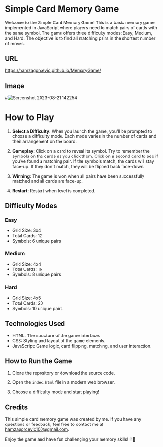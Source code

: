 # Simple Card Memory Game


Welcome to the Simple Card Memory Game! This is a basic memory game implemented in JavaScript where players need to match pairs of cards with the same symbol. The game offers three difficulty modes: Easy, Medium, and Hard. The objective is to find all matching pairs in the shortest number of moves.
## URL
https://hamzagorcevic.github.io/MemoryGame/

## Image

#![Screenshot 2023-08-21 142254](https://github.com/HamzaGorcevic/MemoryGame/assets/88393813/904ac688-99be-4840-933f-aa73a623bb4a)
# How to Play

1. **Select a Difficulty**: When you launch the game, you'll be prompted to choose a difficulty mode. Each mode varies in the number of cards and their arrangement on the board.

2. **Gameplay**: Click on a card to reveal its symbol. Try to remember the symbols on the cards as you click them. Click on a second card to see if you've found a matching pair. If the symbols match, the cards will stay face-up. If they don't match, they will be flipped back face-down.

3. **Winning**: The game is won when all pairs have been successfully matched and all cards are face-up.

4. **Restart**: Restart when level is completed.

## Difficulty Modes

### Easy
- Grid Size: 3x4
- Total Cards: 12
- Symbols: 6 unique pairs

### Medium
- Grid Size: 4x4
- Total Cards: 16
- Symbols: 8 unique pairs

### Hard
- Grid Size: 4x5
- Total Cards: 20
- Symbols: 10 unique pairs

## Technologies Used

- HTML: The structure of the game interface.
- CSS: Styling and layout of the game elements.
- JavaScript: Game logic, card flipping, matching, and user interaction.

## How to Run the Game

1. Clone the repository or download the source code.

2. Open the `index.html` file in a modern web browser.

3. Choose a difficulty mode and start playing!

## Credits

This simple card memory game was created by me. If you have any questions or feedback, feel free to contact me at hamzagorcevic100@gmail.com.



Enjoy the game and have fun challenging your memory skills! 🃏🧠

